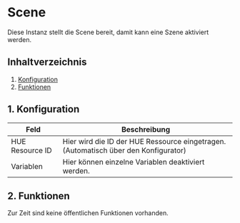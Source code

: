 # Scene
   Diese Instanz stellt die Scene bereit, damit kann eine Szene aktiviert werden.
     
   ## Inhaltverzeichnis
   1. [Konfiguration](#1-konfiguration)
   2. [Funktionen](#2-funktionen)
   
   ## 1. Konfiguration
   
   Feld | Beschreibung
   ------------ | ----------------
   HUE Resource ID | Hier wird die ID der HUE Ressource eingetragen. (Automatisch über den Konfigurator)
   Variablen | Hier können einzelne Variablen deaktiviert werden.

  ## 2. Funktionen

  Zur Zeit sind keine öffentlichen Funktionen vorhanden.